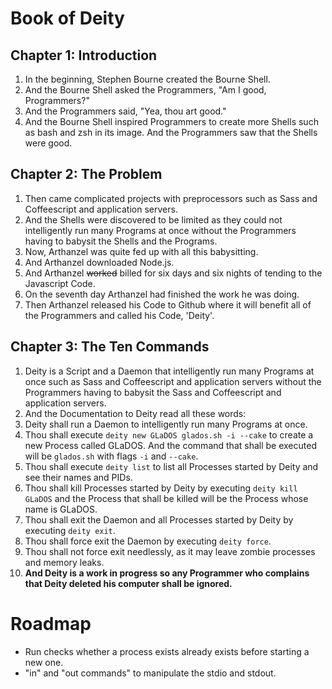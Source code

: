 Book of Deity
=============

Chapter 1: Introduction
-----------------------
1. In the beginning, Stephen Bourne created the Bourne Shell.
2. And the Bourne Shell asked the Programmers, "Am I good, Programmers?"
3. And the Programmers said, "Yea, thou art good."
4. And the Bourne Shell inspired Programmers to create more Shells such as bash and zsh in its image. And the Programmers saw that the Shells were good.

Chapter 2: The Problem
----------------------
1. Then came complicated projects with preprocessors such as Sass and Coffeescript and application servers.
2. And the Shells were discovered to be limited as they could not intelligently run many Programs at once without the Programmers having to babysit the Shells and the Programs.
3. Now, Arthanzel was quite fed up with all this babysitting.
4. And Arthanzel downloaded Node.js.
5. And Arthanzel ~~worked~~ billed for six days and six nights of tending to the Javascript Code.
6. On the seventh day Arthanzel had finished the work he was doing.
7. Then Arthanzel released his Code to Github where it will benefit all of the Programmers and called his Code, 'Deity'.

Chapter 3: The Ten Commands
----------------
1. Deity is a Script and a Daemon that intelligently run many Programs at once such as Sass and Coffeescript and application servers without the Programmers having to babysit the Sass and Coffeescript and application servers.
2. And the Documentation to Deity read all these words:
3. Deity shall run a Daemon to intelligently run many Programs at once.
4. Thou shall execute `deity new GLaDOS glados.sh -i --cake` to create a new Process called GLaDOS. And the command that shall be executed will be `glados.sh` with flags `-i` and `--cake`.
5. Thou shall execute `deity list` to list all Processes started by Deity and see their names and PIDs.
6. Thou shall kill Processes started by Deity by executing `deity kill GLaDOS` and the Process that shall be killed will be the Process whose name is GLaDOS.
7. Thou shall exit the Daemon and all Processes started by Deity by executing `deity exit`.
8. Thou shall force exit the Daemon by executing `deity force`.
9. Thou shall not force exit needlessly, as it may leave zombie processes and memory leaks.
10. **And Deity is a work in progress so any Programmer who complains that Deity deleted his computer shall be ignored.**

Roadmap
=======
- Run checks whether a process exists already exists before starting a new one.
- "in" and "out commands" to manipulate the stdio and stdout.
